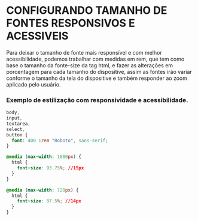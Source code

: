# CONFIGURANDO TAMANHO DE FONTES RESPONSIVOS E ACESSIVEIS

Para deixar o tamanho de fonte mais responsível e com melhor acessibilidade,
podemos trabalhar com medidas em rem, que tem como base o tamanho da fonte-size da tag html,
e fazer as alterações em porcentagem para cada tamanho do dispositive, assim as fontes irão variar conforme o tamanho da tela do dispositive e também responder ao zoom aplicado pelo usuário.

### Exemplo de estilização com responsividade e acessibilidade.

```css
body,
input,
textarea,
select,
button {
  font: 400 1rem "Roboto", sans-serif;
}

@media (max-width: 1080px) {
  html {
    font-size: 93.75%; //15px
  }
}

@media (max-width: 720px) {
  html {
    font-size: 87.5%; //14px
  }
}
```
